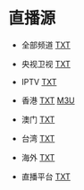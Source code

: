 # 直播源

- 全部频道 [TXT](https://gitee.com/hhoyinn/tv/raw/master/list.txt)
- 央视卫视 [TXT](https://gitee.com/hhoyinn/tv/raw/master/main.txt)
- IPTV [TXT](https://gitee.com/hhoyinn/tv/raw/master/iptv.txt)
- 香港 [TXT](https://gitee.com/hhoyinn/tv/raw/master/hk.txt) [M3U](https://gitee.com/hhoyinn/tv/raw/master/hk.m3u)
- 澳门 [TXT](https://gitee.com/hhoyinn/tv/raw/master/mo.txt)
- 台湾 [TXT](https://gitee.com/hhoyinn/tv/raw/master/tw.txt)
- 海外 [TXT](https://gitee.com/hhoyinn/tv/raw/master/int.txt)


- 直播平台 [TXT](https://gitee.com/hhoyinn/tv/raw/master/live_list.txt)